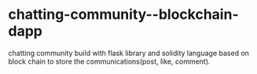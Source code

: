 # chatting-community--blockchain-dapp
chatting community build with flask library and solidity language based on block chain to store the communications(post, like, comment).
